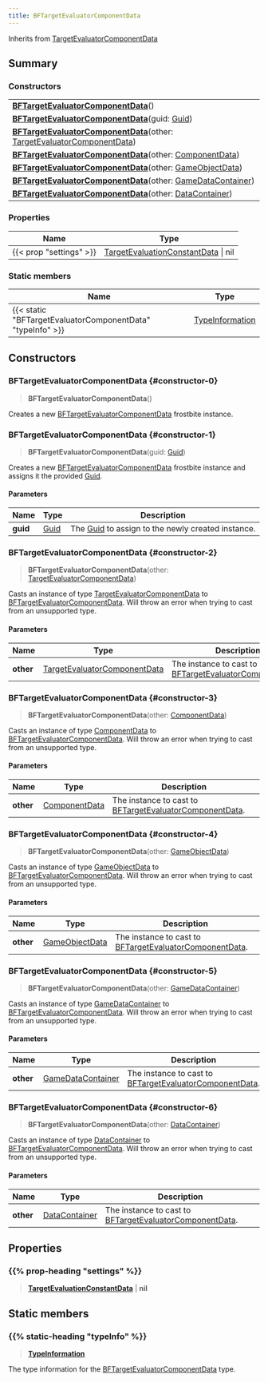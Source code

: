 ```yaml
---
title: BFTargetEvaluatorComponentData
---
```


Inherits from [TargetEvaluatorComponentData](/vext/ref/fb/targetevaluatorcomponentdata)

## Summary

### Constructors

|  |
| --- |
| **[BFTargetEvaluatorComponentData](#constructor-0)**() |
| **[BFTargetEvaluatorComponentData](#constructor-1)**(guid: [Guid](/vext/ref/shared/type/guid)) |
| **[BFTargetEvaluatorComponentData](#constructor-2)**(other: [TargetEvaluatorComponentData](/vext/ref/fb/targetevaluatorcomponentdata)) |
| **[BFTargetEvaluatorComponentData](#constructor-3)**(other: [ComponentData](/vext/ref/fb/componentdata)) |
| **[BFTargetEvaluatorComponentData](#constructor-4)**(other: [GameObjectData](/vext/ref/fb/gameobjectdata)) |
| **[BFTargetEvaluatorComponentData](#constructor-5)**(other: [GameDataContainer](/vext/ref/fb/gamedatacontainer)) |
| **[BFTargetEvaluatorComponentData](#constructor-6)**(other: [DataContainer](/vext/ref/shared/type/datacontainer)) |

### Properties

| Name | Type |
| ---- | ---- |
| {{< prop "settings" >}} | [TargetEvaluationConstantData](/vext/ref/fb/targetevaluationconstantdata) \| nil |

### Static members

| Name | Type |
| ---- | ---- |
| {{< static "BFTargetEvaluatorComponentData" "typeInfo" >}} | [TypeInformation](/vext/ref/shared/type/typeinformation) |

## Constructors

### BFTargetEvaluatorComponentData {#constructor-0}

> **BFTargetEvaluatorComponentData**()

Creates a new [BFTargetEvaluatorComponentData](/vext/ref/fb/bftargetevaluatorcomponentdata) frostbite instance.

### BFTargetEvaluatorComponentData {#constructor-1}

> **BFTargetEvaluatorComponentData**(guid: [Guid](/vext/ref/shared/type/guid))

Creates a new [BFTargetEvaluatorComponentData](/vext/ref/fb/bftargetevaluatorcomponentdata) frostbite instance and assigns it the provided [Guid](/vext/ref/shared/type/guid).

#### Parameters

| Name | Type | Description |
| ---- | ---- | ----------- |
| **guid** | [Guid](/vext/ref/shared/type/guid) | The [Guid](/vext/ref/shared/type/guid) to assign to the newly created instance. |

### BFTargetEvaluatorComponentData {#constructor-2}

> **BFTargetEvaluatorComponentData**(other: [TargetEvaluatorComponentData](/vext/ref/fb/targetevaluatorcomponentdata))

Casts an instance of type [TargetEvaluatorComponentData](/vext/ref/fb/targetevaluatorcomponentdata) to [BFTargetEvaluatorComponentData](/vext/ref/fb/bftargetevaluatorcomponentdata). Will throw an error when trying to cast from an unsupported type.

#### Parameters

| Name | Type | Description |
| ---- | ---- | ----------- |
| **other** | [TargetEvaluatorComponentData](/vext/ref/fb/targetevaluatorcomponentdata) | The instance to cast to [BFTargetEvaluatorComponentData](/vext/ref/fb/bftargetevaluatorcomponentdata). |

### BFTargetEvaluatorComponentData {#constructor-3}

> **BFTargetEvaluatorComponentData**(other: [ComponentData](/vext/ref/fb/componentdata))

Casts an instance of type [ComponentData](/vext/ref/fb/componentdata) to [BFTargetEvaluatorComponentData](/vext/ref/fb/bftargetevaluatorcomponentdata). Will throw an error when trying to cast from an unsupported type.

#### Parameters

| Name | Type | Description |
| ---- | ---- | ----------- |
| **other** | [ComponentData](/vext/ref/fb/componentdata) | The instance to cast to [BFTargetEvaluatorComponentData](/vext/ref/fb/bftargetevaluatorcomponentdata). |

### BFTargetEvaluatorComponentData {#constructor-4}

> **BFTargetEvaluatorComponentData**(other: [GameObjectData](/vext/ref/fb/gameobjectdata))

Casts an instance of type [GameObjectData](/vext/ref/fb/gameobjectdata) to [BFTargetEvaluatorComponentData](/vext/ref/fb/bftargetevaluatorcomponentdata). Will throw an error when trying to cast from an unsupported type.

#### Parameters

| Name | Type | Description |
| ---- | ---- | ----------- |
| **other** | [GameObjectData](/vext/ref/fb/gameobjectdata) | The instance to cast to [BFTargetEvaluatorComponentData](/vext/ref/fb/bftargetevaluatorcomponentdata). |

### BFTargetEvaluatorComponentData {#constructor-5}

> **BFTargetEvaluatorComponentData**(other: [GameDataContainer](/vext/ref/fb/gamedatacontainer))

Casts an instance of type [GameDataContainer](/vext/ref/fb/gamedatacontainer) to [BFTargetEvaluatorComponentData](/vext/ref/fb/bftargetevaluatorcomponentdata). Will throw an error when trying to cast from an unsupported type.

#### Parameters

| Name | Type | Description |
| ---- | ---- | ----------- |
| **other** | [GameDataContainer](/vext/ref/fb/gamedatacontainer) | The instance to cast to [BFTargetEvaluatorComponentData](/vext/ref/fb/bftargetevaluatorcomponentdata). |

### BFTargetEvaluatorComponentData {#constructor-6}

> **BFTargetEvaluatorComponentData**(other: [DataContainer](/vext/ref/shared/type/datacontainer))

Casts an instance of type [DataContainer](/vext/ref/shared/type/datacontainer) to [BFTargetEvaluatorComponentData](/vext/ref/fb/bftargetevaluatorcomponentdata). Will throw an error when trying to cast from an unsupported type.

#### Parameters

| Name | Type | Description |
| ---- | ---- | ----------- |
| **other** | [DataContainer](/vext/ref/shared/type/datacontainer) | The instance to cast to [BFTargetEvaluatorComponentData](/vext/ref/fb/bftargetevaluatorcomponentdata). |

## Properties

### {{% prop-heading "settings" %}}

> **[TargetEvaluationConstantData](/vext/ref/fb/targetevaluationconstantdata)** \| **nil**

## Static members

### {{% static-heading "typeInfo" %}}

> **[TypeInformation](/vext/ref/shared/type/typeinformation)**

The type information for the [BFTargetEvaluatorComponentData](/vext/ref/fb/bftargetevaluatorcomponentdata) type.

